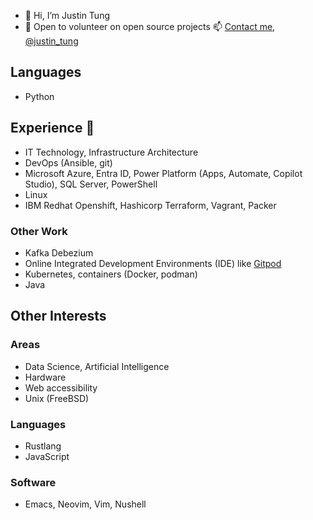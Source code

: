 - 👋 Hi, I’m Justin Tung
- 💞️ Open to volunteer on open source projects
 📫 [Contact me](https://justintung.com/contact/), [@justin_tung](https://x.com/justin_tung)

## Languages

- Python

## Experience 👀 

- IT Technology, Infrastructure Architecture
- DevOps (Ansible, git)
- Microsoft Azure, Entra ID, Power Platform (Apps, Automate, Copilot Studio), SQL Server, PowerShell
- Linux
- IBM Redhat Openshift, Hashicorp Terraform, Vagrant, Packer

### Other Work

- Kafka Debezium
- Online Integrated Development Environments (IDE) like [Gitpod](https://www.gitpod.io/)
- Kubernetes, containers (Docker, podman)
- Java
 
## Other Interests

### Areas

- Data Science, Artificial Intelligence
- Hardware
- Web accessibility
- Unix (FreeBSD)

### Languages

- Rustlang
- JavaScript

### Software

- Emacs, Neovim, Vim, Nushell

